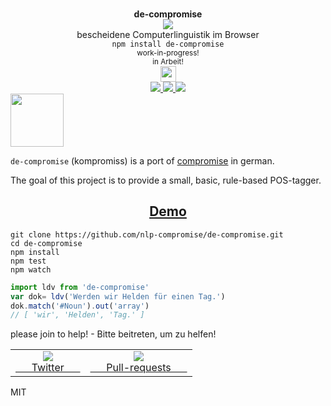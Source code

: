 <div align="center">
  <img height="15px" src="https://user-images.githubusercontent.com/399657/68221862-17ceb980-ffb8-11e9-87d4-7b30b6488f16.png"/>
  <div><b>de-compromise</b></div>
  <img src="https://user-images.githubusercontent.com/399657/68222691-6597f180-ffb9-11e9-8a32-a7f38aa8bded.png"/>
  <div>bescheidene Computerlinguistik im Browser</div>
  <div><code>npm install de-compromise</code></div>
  <div align="center">
    <sub>
      work-in-progress!
    </sub>
  </div>
  <div align="center">
    <sub>
     in Arbeit!
    </sub>
  </div>
  <img height="25px" src="https://user-images.githubusercontent.com/399657/68221862-17ceb980-ffb8-11e9-87d4-7b30b6488f16.png"/>
</div>

<div align="center">
  <div>
    <a href="https://npmjs.org/package/de-compromise">
    <img src="https://img.shields.io/npm/v/de-compromise.svg?style=flat-square" />
  </a>
  <a href="https://codecov.io/gh/spencermountain/de-compromise">
    <img src="https://codecov.io/gh/spencermountain/de-compromise/branch/master/graph/badge.svg" />
  </a>
  <a href="https://bundlephobia.com/result?p=de-compromise">
    <img src="https://badge-size.herokuapp.com/spencermountain/de-compromise/master/builds/de-compromise.min.js" />
  </a>
  </div>
</div>

<!-- spacer -->
<img height="85px" src="https://user-images.githubusercontent.com/399657/68221862-17ceb980-ffb8-11e9-87d4-7b30b6488f16.png"/>


`de-compromise` (kompromiss) is a port of [compromise](https://github.com/nlp-compromise/compromise) in german.

The goal of this project is to provide a small, basic, rule-based POS-tagger.
<h2 align="center">
  <a href="https://rawgit.com/nlp-compromise/de-compromise/master/demo/index.html">Demo</a>
</h2>

```
git clone https://github.com/nlp-compromise/de-compromise.git
cd de-compromise
npm install
npm test
npm watch
```

```js
import ldv from 'de-compromise'
var dok= ldv('Werden wir Helden für einen Tag.')
dok.match('#Noun').out('array')
// [ 'wir', 'Helden', 'Tag.' ]
```

please join to help! - Bitte beitreten, um zu helfen!

<table>
  <tr align="center">
    <td>
      <a href="https://www.twitter.com/compromisejs">
        <img src="https://cloud.githubusercontent.com/assets/399657/21956672/a30cf206-da53-11e6-8c6c-0995cf2aef62.jpg"/>
        <div>&nbsp; &nbsp; &nbsp; Twitter &nbsp; &nbsp; &nbsp; </div>
      </a>
    </td>
    <td>
      <a href="https://github.com/nlp-compromise/compromise/wiki/Contributing">
        <img src="https://cloud.githubusercontent.com/assets/399657/21956742/5985a89c-da55-11e6-87bc-4f0f1549d202.jpg"/>
        <div>&nbsp; &nbsp; &nbsp; Pull-requests &nbsp; &nbsp; &nbsp; </div>
      </a>
    </td>
  </tr>
</table>

MIT
